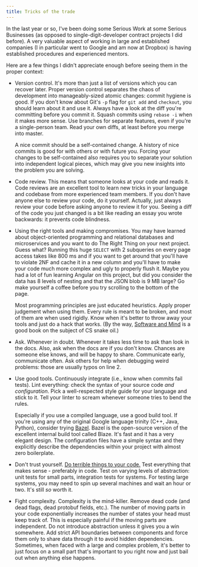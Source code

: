 ```yaml
---
title: Tricks of the trade
---
```


In the last year or so, I've been doing some Serious Work at some Serious
Businesses (as opposed to single-digit-developer contract projects I did
before). A very valuable aspect of working in large and established
companies (I in particular went to Google and am now at Dropbox) is having
established procedures and experienced mentors.

Here are a few things I didn't appreciate enough before seeing them in
the proper context:

*   Version control. It's more than just a list of versions which you can recover
    later. Proper version control separates the chaos of development into
    manageably-sized atomic changes: commit hygiene is good. If you don't
    know about Git's `-p` flag for `git add` and `checkout`, you should
    learn about it and use it. Always have a look at the diff you're committing
    before you commit it. Squash commits using `rebase -i` when it makes more
    sense. Use branches for separate features, even if you're a single-person
    team. Read your own diffs, at least before you merge into master.

    A nice commit should be a self-contained change. A history of nice commits
    is good for with others or with future you. Forcing your changes to
    be self-contained also requires you to separate your solution into
    independent logical pieces, which may give you new insights into
    the problem you are solving.

*   Code review. This means that someone looks at your code and reads it.
    Code reviews are an excellent tool to learn new tricks in your language
    and codebase from more experienced team members. If you don't have anyone
    else to review your code, do it yourself. Actually, just always review your
    code before asking anyone to review it for you. Seeing a diff of the
    code you just changed is a bit like reading an essay you wrote backwards:
    it prevents code blindness.

*   Using the right tools and making compromises. You may have learned about
    object-oriented programming and relational databases and microservices
    and you want to do The Right Thing on your next project. Guess what?
    Running this huge `SELECT` with 2 subqueries on every page access takes
    like 800 ms and if you want to get around that you'll have to violate
    2NF and cache it in a new column and you'll have to make your code much
    more complex and ugly to properly flush it. Maybe you had a lot of fun
    learning Angular on this project, but did you consider the data has 8 levels
    of nesting and that the JSON blob is 9 MB large? Go make yourself
    a coffee before you try scrolling to the bottom of the page.

    Most programming principles are just educated heuristics. Apply proper
    judgement when using them. Every rule is meant to be broken, and most
    of them are when used rigidly. Know when it's better to throw away your
    tools and just do a hack that works.
    (By the way, [Software and Mind](http://softwareandmind.com/) is a good
    book on the subject of CS snake oil.)

*   Ask. Whenever in doubt. Whenever it takes less time to ask than look in the
    docs. Also, ask when the docs are if you don't know. Chances are someone
    else knows, and will be happy to share. Communicate early, communicate often.
    Ask others for help when debugging weird problems: those are usually typos
    on line 2.

*   Use good tools. Continuously integrate (i.e., know when commits fail tests).
    Lint everything: check the syntax of your source code *and configuration*.
    Pick a well-respected style guide for your language and stick to it.
    Tell your linter to scream whenever someone tries to bend the rules.

    Especially if you use a compiled language, use a good build tool.
    If you're using any of the original Google language trinity (C++, Java, Python),
    consider trying [Bazel](http://bazel.io/). Bazel is the open-source
    version of the excellent internal build tool called Blaze. It's fast
    and it has a very elegant design. The configuration files have
    a simple syntax and they explicitly describe the dependencies within
    your project with almost zero boilerplate.

*   Don't trust yourself. [Do terrible things to your code.](http://blog.codinghorror.com/doing-terrible-things-to-your-code/)
    Test everything that makes sense - preferably in code.
    Test on varying levels of abstraction: unit tests for small parts,
    integration tests for systems. For testing large systems, you may need
    to spin up several machines and wait an hour or two. It's still *so* worth it.

*   Fight complexity. Complexity is the mind-killer. Remove dead code (and dead
    flags, dead protobuf fields, etc.). The number of moving parts in your
    code exponentially increases the number of states your head must keep track
    of. This is especially painful if the moving parts are independent.
    Do not introduce abstraction unless it gives you a win somewhere.
    Add strict API boundaries between components and force them only to share
    data through it to avoid hidden dependencies.
    Sometimes, when faced with a large and complex problem, it's better to just
    focus on a small part that's important to you right now and just bail out
    when anything else happens.
